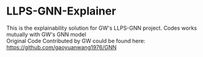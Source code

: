 # LLPS-GNN-Explainer
This is the explainability solution for GW's LLPS-GNN project. Codes works mutually with GW's GNN model<br>
Original Code Contributed by GW could be found here:
https://github.com/gaoyuanwang1976/GNN
